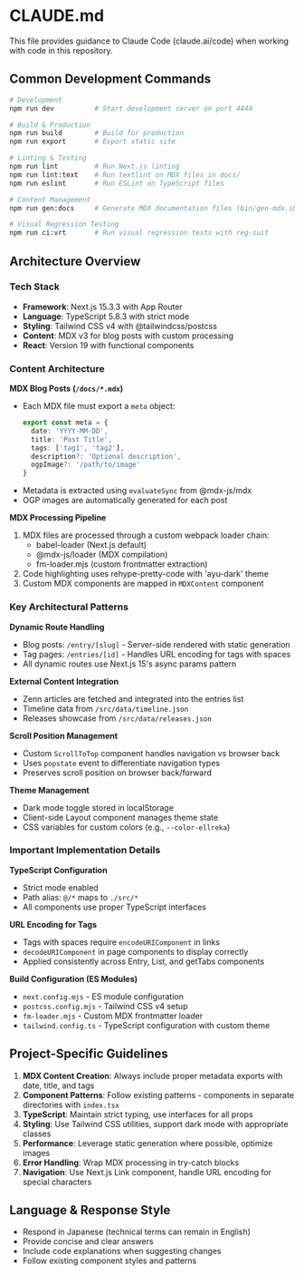 # CLAUDE.md

This file provides guidance to Claude Code (claude.ai/code) when working with code in this repository.

## Common Development Commands

```bash
# Development
npm run dev          # Start development server on port 4444

# Build & Production
npm run build        # Build for production
npm run export       # Export static site

# Linting & Testing
npm run lint         # Run Next.js linting
npm run lint:text    # Run textlint on MDX files in docs/
npm run eslint       # Run ESLint on TypeScript files

# Content Management
npm run gen:docs     # Generate MDX documentation files (bin/gen-mdx.sh)

# Visual Regression Testing
npm run ci:vrt       # Run visual regression tests with reg-suit
```

## Architecture Overview

### Tech Stack
- **Framework**: Next.js 15.3.3 with App Router
- **Language**: TypeScript 5.8.3 with strict mode
- **Styling**: Tailwind CSS v4 with @tailwindcss/postcss
- **Content**: MDX v3 for blog posts with custom processing
- **React**: Version 19 with functional components

### Content Architecture

**MDX Blog Posts (`/docs/*.mdx`)**
- Each MDX file must export a `meta` object:
  ```typescript
  export const meta = {
    date: 'YYYY-MM-DD',
    title: 'Post Title',
    tags: ['tag1', 'tag2'],
    description?: 'Optional description',
    ogpImage?: '/path/to/image'
  }
  ```
- Metadata is extracted using `evaluateSync` from @mdx-js/mdx
- OGP images are automatically generated for each post

**MDX Processing Pipeline**
1. MDX files are processed through a custom webpack loader chain:
   - babel-loader (Next.js default)
   - @mdx-js/loader (MDX compilation)
   - fm-loader.mjs (custom frontmatter extraction)
2. Code highlighting uses rehype-pretty-code with 'ayu-dark' theme
3. Custom MDX components are mapped in `MDXContent` component

### Key Architectural Patterns

**Dynamic Route Handling**
- Blog posts: `/entry/[slug]` - Server-side rendered with static generation
- Tag pages: `/entries/[id]` - Handles URL encoding for tags with spaces
- All dynamic routes use Next.js 15's async params pattern

**External Content Integration**
- Zenn articles are fetched and integrated into the entries list
- Timeline data from `/src/data/timeline.json`
- Releases showcase from `/src/data/releases.json`

**Scroll Position Management**
- Custom `ScrollToTop` component handles navigation vs browser back
- Uses `popstate` event to differentiate navigation types
- Preserves scroll position on browser back/forward

**Theme Management**
- Dark mode toggle stored in localStorage
- Client-side Layout component manages theme state
- CSS variables for custom colors (e.g., `--color-ellreka`)

### Important Implementation Details

**TypeScript Configuration**
- Strict mode enabled
- Path alias: `@/*` maps to `./src/*`
- All components use proper TypeScript interfaces

**URL Encoding for Tags**
- Tags with spaces require `encodeURIComponent` in links
- `decodeURIComponent` in page components to display correctly
- Applied consistently across Entry, List, and getTabs components

**Build Configuration (ES Modules)**
- `next.config.mjs` - ES module configuration
- `postcss.config.mjs` - Tailwind CSS v4 setup
- `fm-loader.mjs` - Custom MDX frontmatter loader
- `tailwind.config.ts` - TypeScript configuration with custom theme

## Project-Specific Guidelines

1. **MDX Content Creation**: Always include proper metadata exports with date, title, and tags
2. **Component Patterns**: Follow existing patterns - components in separate directories with `index.tsx`
3. **TypeScript**: Maintain strict typing, use interfaces for all props
4. **Styling**: Use Tailwind CSS utilities, support dark mode with appropriate classes
5. **Performance**: Leverage static generation where possible, optimize images
6. **Error Handling**: Wrap MDX processing in try-catch blocks
7. **Navigation**: Use Next.js Link component, handle URL encoding for special characters

## Language & Response Style
- Respond in Japanese (technical terms can remain in English)
- Provide concise and clear answers
- Include code explanations when suggesting changes
- Follow existing component styles and patterns